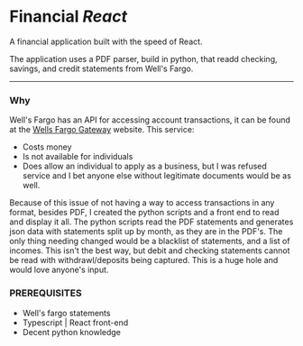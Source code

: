 # Financial *React*

A financial application built with the speed of React.

The application uses a PDF parser, build in python, that readd checking, savings, and credit statements from Well's Fargo.

---

### Why

Well's Fargo has an API for accessing account transactions, it can be found at the [Wells Fargo Gateway](https://developer.wellsfargo.com/) website. This service:
- Costs money
- Is not available for individuals
- Does allow an individual to apply as a business, but I was refused service and I bet anyone else without legitimate documents would be as well.

Because of this issue of not having a way to access transactions in any format, besides PDF, I created the python scripts and a front end to read and display it all. The python scripts read the PDF statements and generates json data with statements split up by month, as they are in the PDF's. The only thing needing changed would be a blacklist of statements, and a list of incomes. This isn't the best way, but debit and checking statements cannot be read with withdrawl/deposits being captured. This is a huge hole and would love anyone's input.

### PREREQUISITES

- Well's fargo statements
- Typescript | React front-end
- Decent python knowledge
